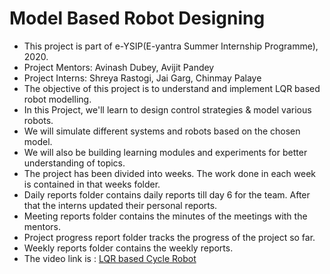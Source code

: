 # Model Based Robot Designing

- This project is part of e-YSIP(E-yantra Summer Internship Programme), 2020.
- Project Mentors: Avinash Dubey, Avijit Pandey
- Project Interns: Shreya Rastogi, Jai Garg, Chinmay Palaye
- The objective of this project is to understand and implement LQR based robot modelling.
- In this Project, we'll learn to design control strategies & model various robots.
- We will simulate different systems and robots based on the chosen model.
- We will also be building learning modules and experiments for better understanding of topics.
- The project has been divided into weeks. The work done in each week is contained in that weeks folder.
- Daily reports folder contains daily reports till day 6 for the team. After that the interns updated their personal reports.
- Meeting reports folder contains the minutes of the meetings with the mentors.
- Project progress report folder tracks the progress of the project so far.
- Weekly reports folder contains the weekly reports.
- The video link is : <a href="https://www.youtube.com/watch?v=THvqfcC5Y-I&list=PLK0jpMYIBd6B1-mDQZwADi5OlnOiK6k9m&index=19"> LQR based Cycle Robot </a>

